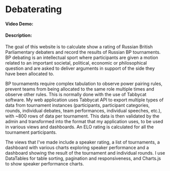 # Debaterating
#### Video Demo:  <URL HERE>
#### Description:
The goal of this website is to calculate show a rating of Russian British Parliamentary debaters and record the results of Russian BP tournaments. BP debating is an intellectual sport where participants are given a motion related to an important societal, political, economic or philosophical question and are asked to deliver arguments in support of the side they have been allocated to.

BP tournaments require complex tabulation to observe power pairing rules, prevent teams from being allocated to the same role multiple times and observe other rules. This is normally done with the use of Tabbycat software. My web application uses Tabbycat API to export multiple types of data from tournament instances (participants, participant categories, rounds, individual debates, team performances, individual speeches, etc.), with ~800 rows of data per tournament. This data is then validated by the admin and transformed into the format that my application uses, to be used in various views and dashboards. An ELO rating is calculated for all the tournament participants.

The views that I've made include a speaker rating, a list of tournaments, a dashboard with various charts exploring speaker performance and a dashboard showing the result of the tournament and individual rounds. I use DataTables for table sorting, pagination and responsiveness, and Charts.js to show speaker performance charts.